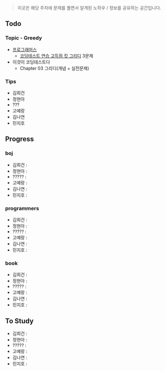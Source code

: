 > 이곳은 해당 주차에 문제를 풀면서 알게된 노하우 / 정보를 공유하는 공간입니다.

## Todo
### Topic - Greedy

- [프로그래머스](https://programmers.co.kr)
	- [코딩테스트 연습 고득점 킷 그리디](https://programmers.co.kr/learn/courses/30/parts/12244) 3문제
- 이것이 코딩테스트다
	- Chapter 03 그리디(개념 + 실전문제)


### Tips

- 김희건
- 정현아
- ???
- 고예랑
- 김나연
- 민지호


## Progress

### boj
- 김희건 : 
- 정현아 :
- ????? :
- 고예랑 :
- 김나연 :
- 민지호 :

### programmers
- 김희건 : 
- 정현아 :
- ????? :
- 고예랑 :
- 김나연 :
- 민지호 :
### book
- 김희건 : 
- 정현아 :
- ????? :
- 고예랑 :
- 김나연 :
- 민지호 :

## To Study
- 김희건 : 
- 정현아 :
- ????? :
- 고예랑 :
- 김나연 :
- 민지호 :




